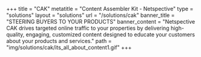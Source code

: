 +++
title = "CAK"
metatitle = "Content Assembler Kit - Netspective"
type = "solutions"
layout = "solutions" 
url = "/solutions/cak"
banner_title   = "STEERING BUYERS TO YOUR PRODUCTS"
banner_content = "Netspective CAK drives targeted online traffic to your properties by delivering high-quality, engaging, customized content designed to educate your customers about your products and services."
path =  "img/solutions/cak/its_all_about_content1.gif"
+++